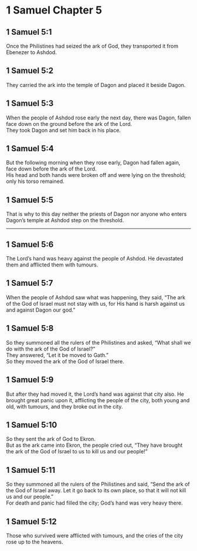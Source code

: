 # 1 Samuel Chapter 5

## 1 Samuel 5:1

Once the Philistines had seized the ark of God, they transported it from Ebenezer to Ashdod.

## 1 Samuel 5:2

They carried the ark into the temple of Dagon and placed it beside Dagon.

## 1 Samuel 5:3

When the people of Ashdod rose early the next day, there was Dagon, fallen face down on the ground before the ark of the Lord.  
They took Dagon and set him back in his place.

## 1 Samuel 5:4

But the following morning when they rose early, Dagon had fallen again, face down before the ark of the Lord.  
His head and both hands were broken off and were lying on the threshold; only his torso remained.

## 1 Samuel 5:5

That is why to this day neither the priests of Dagon nor anyone who enters Dagon’s temple at Ashdod step on the threshold.

---

## 1 Samuel 5:6

The Lord’s hand was heavy against the people of Ashdod. He devastated them and afflicted them with tumours.

## 1 Samuel 5:7

When the people of Ashdod saw what was happening, they said, “The ark of the God of Israel must not stay with us, for His hand is harsh against us and against Dagon our god.”

## 1 Samuel 5:8

So they summoned all the rulers of the Philistines and asked, “What shall we do with the ark of the God of Israel?”  
They answered, “Let it be moved to Gath.”  
So they moved the ark of the God of Israel there.

## 1 Samuel 5:9

But after they had moved it, the Lord’s hand was against that city also. He brought great panic upon it, afflicting the people of the city, both young and old, with tumours, and they broke out in the city.

## 1 Samuel 5:10

So they sent the ark of God to Ekron.  
But as the ark came into Ekron, the people cried out, “They have brought the ark of the God of Israel to us to kill us and our people!”

## 1 Samuel 5:11

So they summoned all the rulers of the Philistines and said, “Send the ark of the God of Israel away. Let it go back to its own place, so that it will not kill us and our people.”  
For death and panic had filled the city; God’s hand was very heavy there.

## 1 Samuel 5:12

Those who survived were afflicted with tumours, and the cries of the city rose up to the heavens.

